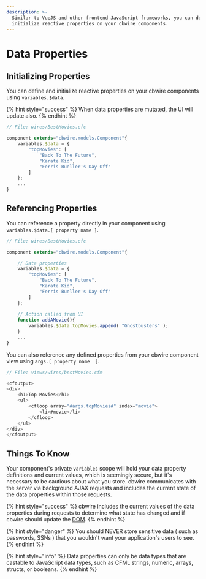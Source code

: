 ```yaml
---
description: >-
  Similar to VueJS and other frontend JavaScript frameworks, you can define and
  initialize reactive properties on your cbwire components.
---
```


# Data Properties

## Initializing Properties

You can define and initialize reactive properties on your cbwire components using `variables.$data`. 

{% hint style="success" %}
When data properties are mutated, the UI will update also.
{% endhint %}

```javascript
// File: wires/BestMovies.cfc

component extends="cbwire.models.Component"{
    variables.$data = {
        "topMovies": [
            "Back To The Future",
            "Karate Kid",
            "Ferris Bueller's Day Off"
        ]
    };
    ...
}
```

## Referencing Properties

You can reference a property directly in your component using `variables.$data.[ property name ]`.

```javascript
// File: wires/BestMovies.cfc

component extends="cbwire.models.Component"{

    // Data properties
    variables.$data = {
        "topMovies": [
            "Back To The Future",
            "Karate Kid",
            "Ferris Bueller's Day Off"
        ]
    };
    
    // Action called from UI
    function addAMovie(){
        variables.$data.topMovies.append( "Ghostbusters" );
    }
    ...
}
```

You can also reference any defined properties from your cbwire component view using `args.[ property name  ]`.

```javascript
// File: views/wires/bestMovies.cfm

<cfoutput>
<div>
    <h1>Top Movies</h1>
    <ul>
        <cfloop array="#args.topMovies#" index="movie">
            <li>#movie</li>
        </cfloop>
    </ul>
</div>
</cfoutput>
```

## Things To Know

Your component's private `variables` scope will hold your data property definitions and current values, which is seemingly secure, but it's necessary to be cautious about what you store. cbwire communicates with the server via background AJAX requests and includes the current state of the data properties within those requests.

{% hint style="success" %}
cbwire includes the current values of the data properties during requests to determine what state has changed and if cbwire should update the [DOM](https://developer.mozilla.org/en-US/docs/Web/API/Document_Object_Model/Introduction).
{% endhint %}

{% hint style="danger" %}
You should NEVER store sensitive data \( such as passwords, SSNs \) that you wouldn't want your application's users to see.
{% endhint %}

{% hint style="info" %}
Data properties can only be data types that are castable to JavaScript data types, such as CFML strings, numeric, arrays, structs, or booleans.
{% endhint %}



